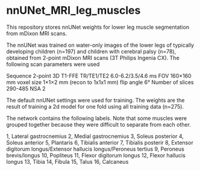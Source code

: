# nnUNet_MRI_leg_muscles
This repository stores nnUNet weights for lower leg muscle segmentation from mDixon MRI scans.

The nnUNet was trained on water-only images of the lower legs of typically developing children (n=197) and children with cerebral palsy (n=78), obtained from 2-point mDixon MRI scans (3T Philips Ingenia CX). The following scan parameters were used

Sequence	2-point 3D T1-FFE
TR/TE1/TE2	6.0-6.2/3.5/4.6 ms
FOV		160×160 mm
voxel size	1×1×2 mm (recon to 1x1x1 mm)
flip angle	6°
Number of slices 290-485
NSA		2

The default nnUNet settings were used for training. The weights are the result of training a 2d model for one fold using all training data (n=275).

The network contains the following labels. Note that some muscles were grouped together because they were difficult to separate from each other.

1, Lateral gastrocnemius
2, Medial gastrocnemius
3, Soleus posterior
4, Soleus anterior
5, Plantaris
6, Tibialis anterior
7, Tibialis posterir
8, Extensor digitorum longus/Extensor hallucis longus/Peroneus tertius
9, Peroneus brevis/longus
10, Popliteus
11, Flexor digitorum longus
12, Flexor hallucis longus
13, Tibia
14, Fibula
15, Talus
16, Calcaneus



